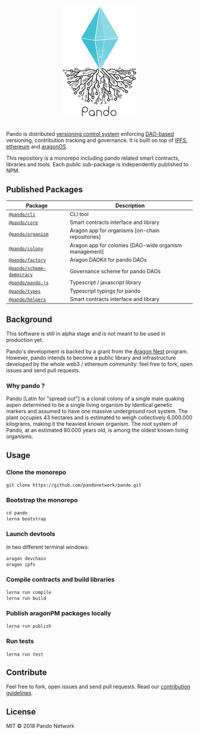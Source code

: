 <div align="center">
  <img align="center" src=".github/visuals/logo.png" height="300px" />
  <h1></h1>
</div>

Pando is distributed [versioning control system](https://en.wikipedia.org/wiki/Version_control) enforcing [DAO-based](https://en.wikipedia.org/wiki/Decentralized_autonomous_organization) versioning, contribution tracking and governance. It is built on top of [IPFS](https://ipfs.io), [ethereum](https://ethereum.org) and [aragonOS](https://aragon.one/os).

This repository is a monorepo including pando related smart contracts, libraries and tools. Each public sub-package is independently published to NPM.

## Published Packages

| Package                                                 | Description                                            |
| ------------------------------------------------------- | ------------------------------------------------------ |
| [`@pando/cli`](/packages/cli)                           | CLI tool                                               |
| [`@pando/core`](/packages/core)                         | Smart contracts interface and library                  |
| [`@pando/organism`](/packages/organism)                 | Aragon app for organisms [on-chain repositories]       |
| [`@pando/colony`](/packages/colony)                     | Aragon app for colonies [DAO-wide organism management] |
| [`@pando/factory`](/packages/factory)                   | Aragon DAOKit for pando DAOs                           |
| [`@pando/scheme-democracy`](/packages/scheme-democracy) | Governance scheme for pando DAOs                       |
| [`@pando/pando.js`](/packages/pando.js)                 | Typescript / javascript library                        |
| [`@pando/types`](/packages/types)                       | Typescript typings for pando                           |
| [`@pando/helpers`](/packages/helpers)                   | Smart contracts interface and library                  |

## Background

This software is still in alpha stage and is not meant to be used in production yet.

Pando's development is backed by a grant from the [Aragon Nest](https://github.com/aragon/nest) program. However, pando intends to become a public library and infrastructure developed by the whole web3 / ethereum community: feel free to fork, open issues and send pull requests.

### Why pando ?

Pando [Latin for "spread out"] is a clonal colony of a single male quaking aspen determined to be a single living organism by identical genetic markers and assumed to have one massive underground root system. The plant occupies 43 hectares and is estimated to weigh collectively 6.000.000 kilograms, making it the heaviest known organism. The root system of Pando, at an estimated 80.000 years old, is among the oldest known living organisms.

## Usage

### Clone the monorepo

```
git clone https://github.com/pandonetwork/pando.git
```

### Bootstrap the monorepo

```
cd pando
lerna bootstrap
```

### Launch devtools

In two different terminal windows:

```
aragon devchain
aragon ipfs
```

### Compile contracts and build libraries

```
lerna run compile
lerna run build
```

### Publish aragonPM packages locally

```
lerna run publish
```


### Run tests
```
lerna run test
```

## Contribute

Feel free to fork, open issues and send pull requests. Read our [contribution guidelines](.github/CONTRIBUTING.md).

## License

MIT © 2018 Pando Network
